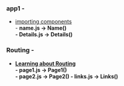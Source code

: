 ### app1 -
* <a href="https://github.com/dev-kumaresan/react-js/tree/main/virtual-DOM/app1/src">importing components</a><br>
        - <b>name.js -> Name()<b><br>
        - <b>Details.js -> Details()

### Routing -
* <a href="https://github.com/dev-kumaresan/react-js/tree/main/virtual-DOM/Routing/src">Learning about Routing</a><br>
        - <b>page1.js -> Page1()<b><br>
        - <b>page2.js -> Page2()
        - <b>links.js -> Links()
